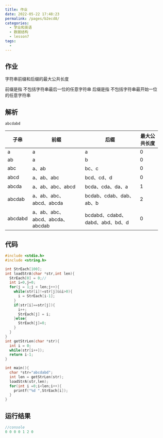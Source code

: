 ```yaml
---
title: 作业
date: 2022-05-22 17:48:23
permalink: /pages/b2ecd8/
categories:
  - 学业和英语
  - 数据结构
  - lesson7
tags:
  - 
---
```

## 作业

字符串前缀和后缀的最大公共长度

前缀是指 不包括字符串最后一位的任意字符串
后缀是指 不包括字符串最开始一位的任意字符串

## 解析

`abcdabd`

| 子串    | 前缀                            | 后缀                            | 最大公共长度 |
| ------- | ------------------------------- | ------------------------------- | ------------ |
| a       | a                               | a                               | 0            |
| ab      | a                               | b                               | 0            |
| abc     | a、ab                           | bc、c                           | 0            |
| abcd    | a、ab、abc                      | bcd、cd、d                      | 0            |
| abcda   | a、ab、abc、abcd                | bcda、cda、da、a                | 1            |
| abcdab  | a、ab、abc、abcd、abcda         | bcdab、cdab、dab、ab、b         | 2            |
| abcdabd | a、ab、abc、abcd、abcda、abcdab | bcdabd、cdabd、dabd、abd、bd、d | 0            |

## 代码

```c
#include <stdio.h>
#include <string.h>

int StrEach[100];
int loadStrA(char *str,int len){
  StrEach[0] = 0;//
  int i=0,j=0;
  for(j = 1;j < len;j++){
    while(str[i]!=str[j]&&i>0){
      i = StrEach[i-1];
    }
    if(str[i]==str[j]){
      i++;
      StrEach[j] = i;
    }else{
      StrEach[j]=0;
    }
  }
}
int getStrLen(char *str){
  int i = 0;
  while(str[i++]);
  return i-1;
}

int main(){
  char *str="abcdabd";
  int len = getStrLen(str);
  loadStrA(str,len);
  for(int i =0;i<len;i++){
    printf("%d ",StrEach[i]);
  }
}

```

## 运行结果

```c
//console
0 0 0 0 1 2 0 
```















